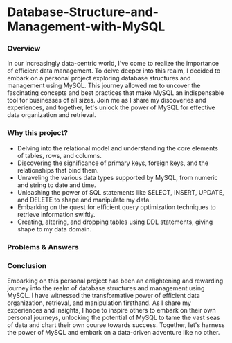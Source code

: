 # Database-Structure-and-Management-with-MySQL

### Overview
In our increasingly data-centric world, I've come to realize the importance of efficient data management. To delve deeper into this realm, I decided to embark on a personal project exploring database structures and management using MySQL. This journey allowed me to uncover the fascinating concepts and best practices that make MySQL an indispensable tool for businesses of all sizes. Join me as I share my discoveries and experiences, and together, let's unlock the power of MySQL for effective data organization and retrieval.

### Why this project?
- Delving into the relational model and understanding the core elements of tables, rows, and columns.
- Discovering the significance of primary keys, foreign keys, and the relationships that bind them.
- Unraveling the various data types supported by MySQL, from numeric and string to date and time.
- Unleashing the power of SQL statements like SELECT, INSERT, UPDATE, and DELETE to shape and manipulate my data.
- Embarking on the quest for efficient query optimization techniques to retrieve information swiftly.
- Creating, altering, and dropping tables using DDL statements, giving shape to my data domain.

### Problems & Answers



### Conclusion
Embarking on this personal project has been an enlightening and rewarding journey into the realm of database structures and management using MySQL. I have witnessed the transformative power of efficient data organization, retrieval, and manipulation firsthand. As I share my experiences and insights, I hope to inspire others to embark on their own personal journeys, unlocking the potential of MySQL to tame the vast seas of data and chart their own course towards success. Together, let's harness the power of MySQL and embark on a data-driven adventure like no other.
